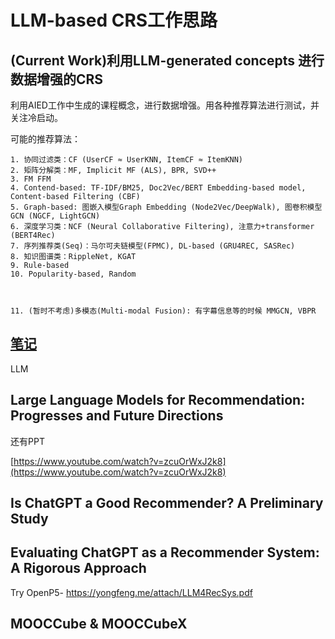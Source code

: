 # LLM-based CRS工作思路

## (Current Work)利用LLM-generated concepts 进行数据增强的CRS

利用AIED工作中生成的课程概念，进行数据增强。用各种推荐算法进行测试，并关注冷启动。

可能的推荐算法：

    1. 协同过滤类：CF (UserCF ≈ UserKNN, ItemCF ≈ ItemKNN)
    2. 矩阵分解类：MF, Implicit MF (ALS), BPR, SVD++
    3. FM FFM
    4. Contend-based: TF-IDF/BM25, Doc2Vec/BERT Embedding-based model,  Content-based Filtering (CBF)
    5. Graph-based: 图嵌入模型Graph Embedding (Node2Vec/DeepWalk), 图卷积模型GCN (NGCF, LightGCN)
    6. 深度学习类：NCF (Neural Collaborative Filtering), 注意力+transformer (BERT4Rec)
    7. 序列推荐类(Seq)：马尔可夫链模型(FPMC), DL-based (GRU4REC, SASRec)
    8. 知识图谱类：RippleNet, KGAT
    9. Rule-based
    10. Popularity-based, Random


    
    11. (暂时不考虑)多模态(Multi-modal Fusion): 有字幕信息等的时候 MMGCN, VBPR
















## [笔记](https://f0jb1v8xcai.feishu.cn/wiki/DMqOwfhbIi2kUlkxu0RcVaYjn2F)

LLM






## Large Language Models for Recommendation: Progresses and Future Directions 

还有PPT

[https://www.youtube.com/watch?v=zcuOrWxJ2k8](https://www.youtube.com/watch?v=zcuOrWxJ2k8)





## Is ChatGPT a Good Recommender? A Preliminary Study


## Evaluating ChatGPT as a Recommender System: A Rigorous Approach


Try OpenP5- https://yongfeng.me/attach/LLM4RecSys.pdf

    
    
## MOOCCube & MOOCCubeX





